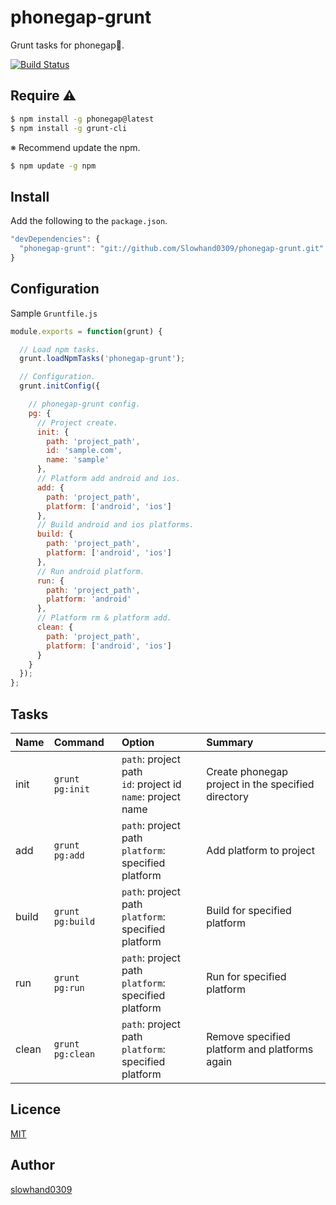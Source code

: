 # phonegap-grunt
Grunt tasks for phonegap:iphone:.

[![Build Status](https://travis-ci.org/Slowhand0309/phonegap-grunt.svg?branch=master)](https://travis-ci.org/Slowhand0309/phonegap-grunt)

## Require :warning:

```sh
$ npm install -g phonegap@latest
$ npm install -g grunt-cli
```

※ Recommend update the npm.
```sh
$ npm update -g npm
```

## Install

Add the following to the `package.json`.

```js
"devDependencies": {
  "phonegap-grunt": "git://github.com/Slowhand0309/phonegap-grunt.git"
}
```


## Configuration

Sample `Gruntfile.js`

```js
module.exports = function(grunt) {

  // Load npm tasks.
  grunt.loadNpmTasks('phonegap-grunt');

  // Configuration.
  grunt.initConfig({

    // phonegap-grunt config.
    pg: {
      // Project create.
      init: {
        path: 'project_path',
        id: 'sample.com',
        name: 'sample'
      },
      // Platform add android and ios.
      add: {
        path: 'project_path',
        platform: ['android', 'ios']
      },
      // Build android and ios platforms.
      build: {
        path: 'project_path',
        platform: ['android', 'ios']
      },
      // Run android platform.
      run: {
        path: 'project_path',
        platform: 'android'
      },
      // Platform rm & platform add.
      clean: {
        path: 'project_path',
        platform: ['android', 'ios']
      }
    }
  });
};
```

## Tasks

|Name|Command|Option|Summary|
|:---|:------|:-----|:------|
|init|`grunt pg:init`|`path`: project path<br>`id`: project id<br>`name`: project name|Create phonegap project in the specified directory|
|add|`grunt pg:add`|`path`: project path<br>`platform`: specified platform|Add platform to project|
|build|`grunt pg:build`|`path`: project path<br>`platform`: specified platform|Build for specified platform|
|run|`grunt pg:run`|`path`: project path<br>`platform`: specified platform|Run for specified platform|
|clean|`grunt pg:clean`|`path`: project path<br>`platform`: specified platform|Remove specified platform and platforms again|

## Licence

[MIT](https://github.com/tcnksm/tool/blob/master/LICENCE)

## Author

[slowhand0309](https://github.com/Slowhand0309)
